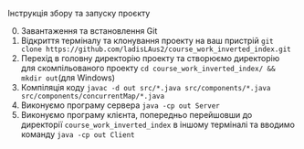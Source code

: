 Інструкція збору та запуску проєкту

0. Завантаження та встановлення Git
1. Відкриття терміналу та клонування проекту на ваш пристрій ```git clone https://github.com/ladisLAus2/course_work_inverted_index.git```
2. Перехід в головну директорію проекту та створюємо директорію для скомпільованого проекту ```cd course_work_inverted_index/ && mkdir out```(для Windows)
3. Компіляція коду ```javac -d out src/*.java src/components/*.java src/components/concurrentMap/*.java```
4. Виконуємо програму сервера ```java -cp out Server```
5. Виконуємо програму клієнта, попередньо перейшовши до директорії ```course_work_inverted_index``` в іншому терміналі та вводимо команду ```java -cp out Client```
